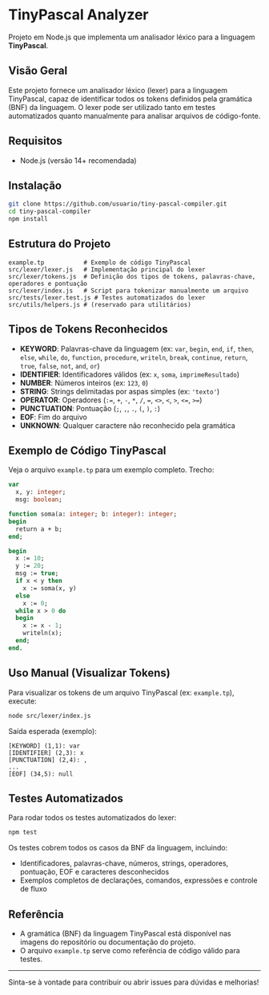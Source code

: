 # TinyPascal Analyzer

Projeto em Node.js que implementa um analisador léxico para a linguagem **TinyPascal**.

## Visão Geral

Este projeto fornece um analisador léxico (lexer) para a linguagem TinyPascal, capaz de identificar todos os tokens definidos pela gramática (BNF) da linguagem. O lexer pode ser utilizado tanto em testes automatizados quanto manualmente para analisar arquivos de código-fonte.

## Requisitos

* Node.js (versão 14+ recomendada)

## Instalação

```bash
git clone https://github.com/usuario/tiny-pascal-compiler.git
cd tiny-pascal-compiler
npm install
```

## Estrutura do Projeto

```
example.tp           # Exemplo de código TinyPascal
src/lexer/lexer.js   # Implementação principal do lexer
src/lexer/tokens.js  # Definição dos tipos de tokens, palavras-chave, operadores e pontuação
src/lexer/index.js   # Script para tokenizar manualmente um arquivo
src/tests/lexer.test.js # Testes automatizados do lexer
src/utils/helpers.js # (reservado para utilitários)
```

## Tipos de Tokens Reconhecidos

- **KEYWORD**: Palavras-chave da linguagem (ex: `var`, `begin`, `end`, `if`, `then`, `else`, `while`, `do`, `function`, `procedure`, `writeln`, `break`, `continue`, `return`, `true`, `false`, `not`, `and`, `or`)
- **IDENTIFIER**: Identificadores válidos (ex: `x`, `soma`, `imprimeResultado`)
- **NUMBER**: Números inteiros (ex: `123`, `0`)
- **STRING**: Strings delimitadas por aspas simples (ex: `'texto'`)
- **OPERATOR**: Operadores (`:=`, `+`, `-`, `*`, `/`, `=`, `<>`, `<`, `>`, `<=`, `>=`)
- **PUNCTUATION**: Pontuação (`;`, `,`, `.`, `(`, `)`, `:`)
- **EOF**: Fim do arquivo
- **UNKNOWN**: Qualquer caractere não reconhecido pela gramática

## Exemplo de Código TinyPascal

Veja o arquivo `example.tp` para um exemplo completo. Trecho:

```pascal
var
  x, y: integer;
  msg: boolean;

function soma(a: integer; b: integer): integer;
begin
  return a + b;
end;

begin
  x := 10;
  y := 20;
  msg := true;
  if x < y then
    x := soma(x, y)
  else
    x := 0;
  while x > 0 do
  begin
    x := x - 1;
    writeln(x);
  end;
end.
```

## Uso Manual (Visualizar Tokens)

Para visualizar os tokens de um arquivo TinyPascal (ex: `example.tp`), execute:

```bash
node src/lexer/index.js
```

Saída esperada (exemplo):
```
[KEYWORD] (1,1): var
[IDENTIFIER] (2,3): x
[PUNCTUATION] (2,4): ,
...
[EOF] (34,5): null
```

## Testes Automatizados

Para rodar todos os testes automatizados do lexer:

```bash
npm test
```

Os testes cobrem todos os casos da BNF da linguagem, incluindo:
- Identificadores, palavras-chave, números, strings, operadores, pontuação, EOF e caracteres desconhecidos
- Exemplos completos de declarações, comandos, expressões e controle de fluxo

## Referência

- A gramática (BNF) da linguagem TinyPascal está disponível nas imagens do repositório ou documentação do projeto.
- O arquivo `example.tp` serve como referência de código válido para testes.

---

Sinta-se à vontade para contribuir ou abrir issues para dúvidas e melhorias!

